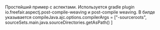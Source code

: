 Простейший пример с аспектами.
Используется gradle plugin io.freefair.aspectj.post-compile-weaving  и post-compile weaving. 
В билде указывается
compileJava.ajc.options.compilerArgs = ["-sourceroots", sourceSets.main.java.sourceDirectories.getAsPath() ]